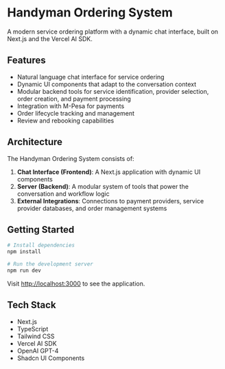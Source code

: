 # Handyman Ordering System

A modern service ordering platform with a dynamic chat interface, built on Next.js and the Vercel AI SDK.

## Features

- Natural language chat interface for service ordering
- Dynamic UI components that adapt to the conversation context
- Modular backend tools for service identification, provider selection, order creation, and payment processing
- Integration with M-Pesa for payments
- Order lifecycle tracking and management
- Review and rebooking capabilities

## Architecture

The Handyman Ordering System consists of:

1. **Chat Interface (Frontend)**: A Next.js application with dynamic UI components
2. **Server (Backend)**: A modular system of tools that power the conversation and workflow logic
3. **External Integrations**: Connections to payment providers, service provider databases, and order management systems

## Getting Started

```bash
# Install dependencies
npm install

# Run the development server
npm run dev
```

Visit [http://localhost:3000](http://localhost:3000) to see the application.

## Tech Stack

- Next.js
- TypeScript
- Tailwind CSS
- Vercel AI SDK
- OpenAI GPT-4
- Shadcn UI Components
